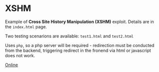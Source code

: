 # XSHM

Example of **Cross Site History Manipulation (XSHM)** exploit. Details are in the `index.html` page.

Two testing scenarions are available: `test1.html` and `test2.html`

Uses `php`, so a php server will be required - redirection must be conducted from the backend, triggering redirect in the fronend via html or javascript does not work.

[Online](http://xshm.alestrunda.cz/)
